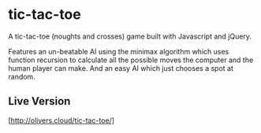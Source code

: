 # tic-tac-toe
A tic-tac-toe (noughts and crosses) game built with Javascript and jQuery.

Features an un-beatable AI using the minimax algorithm which uses function recursion to calculate all the possible moves the computer and the human player can make.
And an easy AI which just chooses a spot at random.

## Live Version ##
[http://olivers.cloud/tic-tac-toe/]
